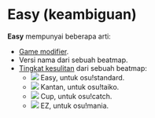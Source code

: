# Easy (keambiguan)

**Easy** mempunyai beberapa arti:

- [Game modifier](/wiki/Game_modifier/Easy).
- Versi nama dari sebuah beatmap.
- [Tingkat kesulitan](/wiki/Beatmap/Difficulty) dari sebuah beatmap:
  - ![](/wiki/shared/diff/easy-s.png) Easy, untuk osu!standard.
  - ![](/wiki/shared/diff/easy-t.png) Kantan, untuk osu!taiko.
  - ![](/wiki/shared/diff/easy-c.png) Cup, untuk osu!catch.
  - ![](/wiki/shared/diff/easy-m.png) EZ, untuk osu!mania.
